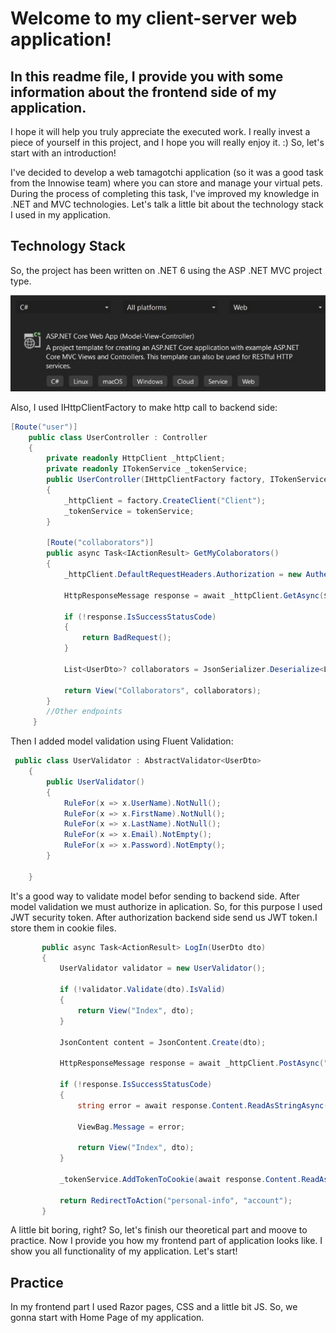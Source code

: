 # Welcome to my client-server web application!

## In this readme file, I provide you with some information about the frontend side of my application.

I hope it will help you truly appreciate the executed work. I really invest a piece of yourself in this project, and I hope you will really enjoy it. :) So, let's start with an introduction!

I've decided to develop a web tamagotchi application (so it was a good task from the Innowise team) where you can store and manage your virtual pets. During the process of completing this task, I've improved my knowledge in .NET and MVC technologies. Let's talk a little bit about the technology stack I used in my application.

## Technology Stack

So, the project has been written on .NET 6 using the ASP .NET MVC project type.

![Project Type](/Images/mvc.jpg)

Also, I used IHttpClientFactory to make http call to backend side: 
```csharp
[Route("user")]
    public class UserController : Controller
    {
        private readonly HttpClient _httpClient;
        private readonly ITokenService _tokenService;
        public UserController(IHttpClientFactory factory, ITokenService tokenService)
        {
            _httpClient = factory.CreateClient("Client");
            _tokenService = tokenService;
        }

        [Route("collaborators")]
        public async Task<IActionResult> GetMyColaborators()
        {
            _httpClient.DefaultRequestHeaders.Authorization = new AuthenticationHeaderValue("Bearer", Request.Cookies["token"]);

            HttpResponseMessage response = await _httpClient.GetAsync($"api/user/collaborators");

            if (!response.IsSuccessStatusCode)
            {
                return BadRequest();
            }

            List<UserDto>? collaborators = JsonSerializer.Deserialize<List<UserDto>>(response.Content.ReadAsStringAsync().Result);

            return View("Collaborators", collaborators);
        }
        //Other endpoints
     }
```

Then I added model validation using Fluent Validation:
```csharp
 public class UserValidator : AbstractValidator<UserDto>
    {
        public UserValidator()
        {
            RuleFor(x => x.UserName).NotNull();
            RuleFor(x => x.FirstName).NotNull();
            RuleFor(x => x.LastName).NotNull();
            RuleFor(x => x.Email).NotEmpty();
            RuleFor(x => x.Password).NotEmpty();
        }

    }
```
It's a good way to validate model befor sending to backend side. After model validation we must authorize in aplication. So, for this purpose I used JWT security token. After authorization backend side send us JWT token.I store them in cookie files.
 ```csharp
        public async Task<ActionResult> LogIn(UserDto dto)
        {
            UserValidator validator = new UserValidator();

            if (!validator.Validate(dto).IsValid)
            {
                return View("Index", dto);
            }

            JsonContent content = JsonContent.Create(dto);

            HttpResponseMessage response = await _httpClient.PostAsync("api/authorization/login", content);

            if (!response.IsSuccessStatusCode)
            {
                string error = await response.Content.ReadAsStringAsync();
                
                ViewBag.Message = error;

                return View("Index", dto);
            }

            _tokenService.AddTokenToCookie(await response.Content.ReadAsStringAsync(),HttpContext,"token",1);

            return RedirectToAction("personal-info", "account");
        }
```
A little bit boring, right? So, let's finish our theoretical part and moove to practice. Now I provide you how my frontend part of application looks like. I show you all functionality of my application. Let's start!

## Practice

In my frontend part I used Razor pages, CSS and a little bit JS. So, we gonna start with Home Page of my application.